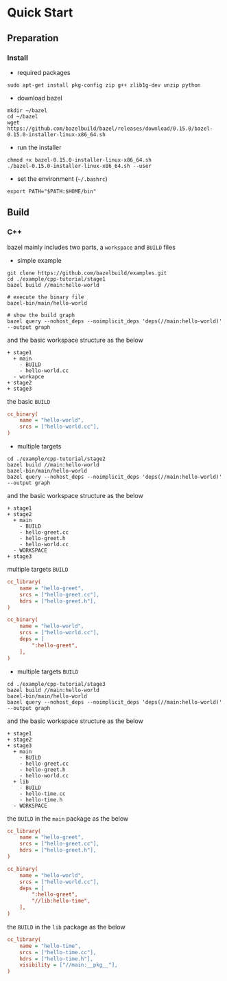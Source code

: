 # Quick Start



## Preparation



### Install

* required packages

```shell
sudo apt-get install pkg-config zip g++ zlib1g-dev unzip python
```

* download bazel

```shell
mkdir ~/bazel
cd ~/bazel
wget https://github.com/bazelbuild/bazel/releases/download/0.15.0/bazel-0.15.0-installer-linux-x86_64.sh
```

* run the installer

```shell
chmod +x bazel-0.15.0-installer-linux-x86_64.sh
./bazel-0.15.0-installer-linux-x86_64.sh --user
```

* set the environment (`~/.bashrc`)

```shell
export PATH="$PATH:$HOME/bin"
```



## Build



### C++

bazel mainly includes two parts, a `workspace` and `BUILD` files

* simple example

```shell
git clone https://github.com/bazelbuild/examples.git
cd ./example/cpp-tutorial/stage1
bazel build //main:hello-world

# execute the binary file
bazel-bin/main/hello-world

# show the build graph
bazel query --nohost_deps --noimplicit_deps 'deps(//main:hello-world)' --output graph
```

and the basic workspace structure as the below

```text
+ stage1
  + main
    - BUILD
    - hello-world.cc
  - workapce
+ stage2
+ stage3
```

the basic `BUILD`

```ini
cc_binary(
    name = "hello-world",
    srcs = ["hello-world.cc"],
)
```

* multiple targets

```shell
cd ./example/cpp-tutorial/stage2
bazel build //main:hello-world
bazel-bin/main/hello-world
bazel query --nohost_deps --noimplicit_deps 'deps(//main:hello-world)' --output graph
```

and the basic workspace structure as the below

```text
+ stage1
+ stage2
  + main
    - BUILD
    - hello-greet.cc
    - hello-greet.h
    - hello-world.cc
  - WORKSPACE
+ stage3
```

multiple targets `BUILD`

```ini
cc_library(
    name = "hello-greet",
    srcs = ["hello-greet.cc"],
    hdrs = ["hello-greet.h"],
)

cc_binary(
    name = "hello-world",
    srcs = ["hello-world.cc"],
    deps = [
        ":hello-greet",
    ],
)
```

* multiple targets `BUILD`

```shell
cd ./example/cpp-tutorial/stage3
bazel build //main:hello-world
bazel-bin/main/hello-world
bazel query --nohost_deps --noimplicit_deps 'deps(//main:hello-world)' --output graph
```

and the basic workspace structure as the below

```text
+ stage1
+ stage2
+ stage3
  + main
    - BUILD
    - hello-greet.cc
    - hello-greet.h
    - hello-world.cc
  + lib
    - BUILD
    - hello-time.cc
    - hello-time.h
  - WORKSPACE
```

the `BUILD` in the `main` package as the below

```ini
cc_library(
    name = "hello-greet",
    srcs = ["hello-greet.cc"],
    hdrs = ["hello-greet.h"],
)

cc_binary(
    name = "hello-world",
    srcs = ["hello-world.cc"],
    deps = [
        ":hello-greet",
        "//lib:hello-time",
    ],
)
```

the `BUILD` in the `lib` package as the below

```ini
cc_library(
    name = "hello-time",
    srcs = ["hello-time.cc"],
    hdrs = ["hello-time.h"],
    visibility = ["//main:__pkg__"],
)
```


















